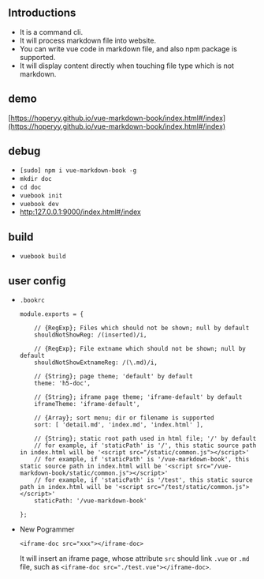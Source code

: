 ## Introductions

+   It is a command cli.
+   It will process markdown file into website.
+   You can write vue code in markdown file, and also npm package is supported.
+   It will display content directly when touching file type which is not markdown.

## demo

[https://hoperyy.github.io/vue-markdown-book/index.html#/index](https://hoperyy.github.io/vue-markdown-book/index.html#/index)

## debug

+   `[sudo] npm i vue-markdown-book -g`
+   `mkdir doc`
+   `cd doc`
+   `vuebook init`
+   `vuebook dev`
+   [http:127.0.0.1:9000/index.html#/index](http:127.0.0.1:9000/index.html#/index)

## build

+   `vuebook build`

## user config

+   `.bookrc`

    ```
    module.exports = {

        // {RegExp}; Files which should not be shown; null by default
        shouldNotShowReg: /(inserted)/i, 

        // {RegExp}; File extname which should not be shown; null by default
        shouldNotShowExtnameReg: /(\.md)/i,

        // {String}; page theme; 'default' by default
        theme: 'h5-doc',

        // {String}; iframe page theme; 'iframe-default' by default
        iframeTheme: 'iframe-default',

        // {Array}; sort menu; dir or filename is supported
        sort: [ 'detail.md', 'index.md', 'index.html' ],

        // {String}; static root path used in html file; '/' by default
        // for example, if 'staticPath' is '/', this static source path in index.html will be '<script src="/static/common.js"></script>'
        // for example, if 'staticPath' is '/vue-markdown-book', this static source path in index.html will be '<script src="/vue-markdown-book/static/common.js"></script>'
        // for example, if 'staticPath' is '/test', this static source path in index.html will be '<script src="/test/static/common.js"></script>'
        staticPath: '/vue-markdown-book'

    };
    ```

+   New Pogrammer

    `<iframe-doc src="xxx"></iframe-doc>`

    It will insert an iframe page, whose attribute `src` should link `.vue` or `.md` file, such as `<iframe-doc src="./test.vue"></iframe-doc>`.



